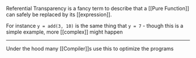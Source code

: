 Referential Transparency is a fancy term to describe that a [[Pure Function]] can safely be replaced by its [[expression]]. 

For instance `y = add(3, 10)` is the same thing that `y = 7` - though this is a simple example, more [[complex]] might happen

---

Under the hood many [[Compiler]]s use this to optimize the programs